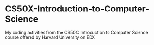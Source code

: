 # CS50X-Introduction-to-Computer-Science

My coding activities from the CS50X: Introduction to Computer Science course offered by Harvard University on EDX
